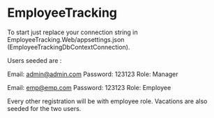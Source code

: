 # EmployeeTracking

To start just replace your connection string in EmployeeTracking.Web/appsettings.json (EmployeeTrackingDbContextConnection).

Users seeded are :


Email: admin@admin.com
Password: 123123
Role: Manager

Email: emp@emp.com
Password: 123123
Role: Employee

Every other registration will be with employee role.
Vacations are also seeded for the two users.

